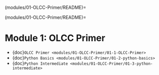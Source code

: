 (modules/01-OLCC-Primer/README)=

(modules/01-OLCC-Primer/README)=

# Module 1: OLCC Primer

- {doc}`OLCC Primer <modules/01-OLCC-Primer/01-1-OLCC-Primer>`
- {doc}`Python Basics <modules/01-OLCC-Primer/01-2-python-basics>`
- {doc}`Python Intermediate <modules/01-OLCC-Primer/01-3-python-intermediate>`


